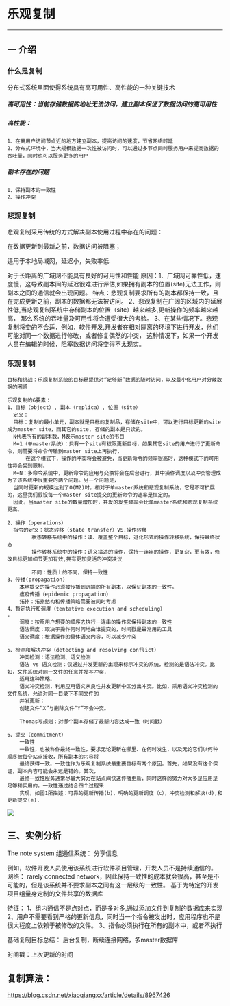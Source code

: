 乐观复制
===

---
一 介绍
--
### 什么是复制
分布式系统里面使得系统具有高可用性、高性能的一种关键技术

##### 高可用性：当前存储数据的地址无法访问，建立副本保证了数据访问的高可用性

##### 高性能：
    1、在离用户访问节点近的地方建立副本，提高访问的速度，节省网络时延
    2、分布式环境中，当大规模数据一次性被访问时，可以通过多节点同时服务用户来提高数据的吞吐量，同时也可以服务更多的用户
       
##### 副本存在的问题
    1、保持副本的一致性
    2、操作冲突



### 悲观复制
悲观复制采用传统的方式解决副本使用过程中存在的问题：

  在数据更新到最新之前，数据访问被阻塞；
  
  适用于本地局域网，延迟小，失败率低
  
  对于长距离的广域网不能具有良好的可用性和性能
      原因：1、广域网可靠性低，速度慢，这导致副本间的延迟很难进行评估,如果拥有副本的位置(site)无法工作，则副本之间的通信就会出现问题。
              特点：悲观复制要求所有的副本都保持一致，且在完成更新之前，副本的数据都无法被访问。
           2、悲观复制在广阔的区域内的延展性低,当悲观复制系统中存储副本的位置（site）越来越多,更新操作的频率越来越高，
              那么系统的吞吐量及可用性将会遭受很大的考验。
           3、在某些情况下。悲观复制将变的不合适，例如，软件开发,开发者在相对隔离的环境下进行开发，他们可能对同一个数据进行修改，或者修复偶然的冲突，
              这种情况下，如果一个开发人员在编辑的时候，阻塞数据访问将变得不太现实。
  
### 乐观复制
    目标和挑战：乐观复制系统的目标是提供对“足够新”数据的随时访问，以及最小化用户对分歧数据的困惑

    乐观复制的6要素：
    1、目标（object）, 副本（replica）, 位置（site）
      定义：
      目标：复制的最小单元，副本就是目标的复制品，存储在site中，可以进行目标更新的site成为master site，而其它的site, 存储的副本是只读的。
      N代表所有的副本数，M表示master site的书目
      M=1（单master系统）：只有一个site有权限更新目标，如果其它site的用户进行了更新命令，则需要将命令传输到master site上再执行，
          在这个模式下，操作的冲突将会被避免，当更新命令的频率很高时，这种模式下的可用性将会受到限制。
      M=N：多命令系统中，更新命令的应用与交换将会在后台进行，其中操作调度以及冲突管理成为了该系统中很重要的两个问题。另一个问题是，
      当同时更新的规模达到了O(M2)时，相对于单master系统和悲观复制系统，它是不可扩展的，这里我们假设每一个master site提交的更新命令的速率是恒定的。
      因此，当master site的数量增加时，并发的发生频率会比单master系统和悲观复制系统更高。
    
    2、操作（operations）
      指令的定义：状态转移（state transfer）VS.操作转移
            状态转移系统中的操作：读、覆盖整个目标，退化形式的操作转移系统，保持最终状态
            操作转移系统中的操作：语义描述的操作，保持一连串的操作，更复杂，更有效，修改目标更加细节更加有效,拥有更加灵活的冲突决议
            
            不同：性质上的不同，保持一致性
    3、传播(propagation)
        本地提交的操作必须被传播到远端的所有副本，以保证副本的一致性。
        瘟疫传播（epidemic propagation）
        拓扑：拓扑结构和传播策略需要被同时考虑
    4、暂定执行和调度（tentative execution and scheduling）
    . 
        调度：按照用户想要的顺序去执行一连串的操作来保持副本的一致性
        语法调度：取决于操作何时何地由谁提交的，时间戳是最常用的工具
        语义调度：根据操作的具体语义内容，可以减少冲突
        
    5、检测和解决冲突（detecting and resolving conflict）
        冲突检测：语法检测、语义检测
        语法 vs 语义检测：仅通过并发更新的出现来标示冲突的系统，检测的是语法冲突。比如，文件系统对同一文件的任意并发写冲突，
        适用这种策略。
        语义冲突检测，利用应用语义从良性并发更新中区分出冲突。比如，采用语义冲突检测的文件系统，允许对同一目录下不同文件的
        并发更新；
        创建文件“X”与删除文件“Y”不会冲突。
        
        Thomas写规则：对哪个副本存储了最新内容达成一致（时间戳）
      
    6、提交（commitment）
        一致性
        一致性，也被称作最终一致性，要求无论更新在哪里、在何时发生，以及无论它们以何种顺序被每个站点接收，所有副本的内容将
        最终获得一致。一致性作为乐观复制系统最重要目标有两个原因。首先，如果没有这个保证，副本内容可能会永远是错的。其次，
        最终一致性服务通常尽最大努力在站点间快速传播更新，同时这样的努力对大多是应用是足够和实用的。一致性通过结合四个过程来
        实现，如图1所描述：可靠的更新传播(b)，明确的更新调度（c），冲突检测和解决(d),和更新提交(e).
      
        
![](http://ww1.sinaimg.cn/large/6e5586c6ly1g63z6vofb5j20fi0c1ab2.jpg)
 ## 三、实例分析
   The note system
   组通信系统： 分享信息
   
   例如，软件开发人员使用该系统进行软件项目管理，开发人员不是持续通信的。
   网络： rarely connected network，因此保持一致性的成本就会很高，甚至是不可能的，但是该系统并不要求副本之间有这一层级的一致性。
   基于为特定的开发项目组量身定制的文件共享的数据库
   
   特征：
   1、组内通信不是点对点，而是多对多,通过添加文件到复制的数据库来实现
   2、用户不需要看到严格的更新信息，同时当一个指令被发出时，应用程序也不是很大程度上依赖于被修改的文件。
   3、指令必须执行在所有的副本中，或者不执行
   
   基础复制目标总结：
   后台复制，断续连接网络，多master数据库
   
   时间戳：上次更新的时间
   
   复制算法：
 -----------------------------------------------------------------
 https://blog.csdn.net/xiaoqiangxx/article/details/8967426
